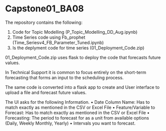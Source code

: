 # Capstone01_BA08

The repository contains the following:

1. Code for Topic Modelling (P_Topic_Modelling_DD_Aug.ipynb)
2. Time Series code using Fb_prophet (Time_Seriesv4_FB_Parameter_Tuned.ipynb)
3. Is the deplyment code for time series (01_Deployment_Code.zip)

01_Deployment_Code.zip uses flask to deploy the code that forecasts future values.

In Technical Support it is common to focus entirely on the short-term forecasting that forms an input to the scheduling process.

The same code is converted into a flask app to create and User interface to upload a file and forecast future values.

The UI asks for the following Information.
•	Date Column Name: Has to match exactly as mentioned in the CSV or Excel File 
•	Feature/Variable to Forecast: Has to match exactly as mentioned in the CSV or Excel File 
•	Forecasting: The period to forecast for as a unit from available options (Daily, Weekly Monthly, Yearly)
•	Intervals you want to forecast.

